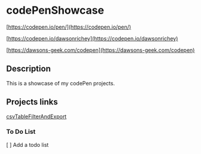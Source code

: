 # codePenShowcase
[https://codepen.io/pen/](https://codepen.io/pen/)

[https://codepen.io/dawsonrichey](https://codepen.io/dawsonrichey)


[https://dawsons-geek.com/codepen](https://dawsons-geek.com/codepen)

## Description
This is a showcase of my codePen projects.


## Projects links
[csvTableFilterAndExport](https://dawsons-geek.com/codepen/csvTableFilterAndExport)


### To Do List
[ ] Add a todo list
